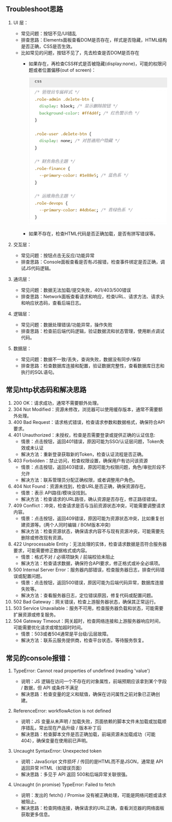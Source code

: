 ## Troubleshoot思路
1. UI 层：
    - 常见问题：按钮不见/UI错乱
    - 排查思路：Elements面板查看DOM是否存在，样式是否隐藏，HTML结构是否正确，CSS是否生效。
    - 比如常见的问题，按钮不见了，先去检查是否DOM是否存在
        - 如果存在，再检查CSS样式是否被隐藏(display:none)，可能的权限问题或者位置偏移(out of screen)：

            ![alt text](image-72.png)

        - 如果不存在，检查HTML代码是否正确加载，是否有拼写错误等。


2. 交互层：
    - 常见问题：按钮点击无反应/功能异常
    - 排查思路：Console面板查看是否有JS报错，检查事件绑定是否正确，调试JS代码逻辑。
3. 通讯层：
    - 常见问题：数据无法加载/提交失败，401/403/500错误
    - 排查思路：Network面板查看请求和响应，检查URL、请求方法、请求头和响应状态码，查看后端日志。
4. 逻辑层：
    - 常见问题：数据处理错误/功能异常，操作失败
    - 排查思路：检查前后端代码逻辑，验证数据流和状态管理，使用断点调试代码。
5. 数据层：
    - 常见问题：数据不一致/丢失，查询失败，数据没有同步/保存
    - 排查思路：检查数据库连接和配置，验证数据完整性，查看数据库日志和执行的SQL语句。


## 常见http状态码和解决思路
1. 200 OK：请求成功，通常不需要额外处理。
2. 304 Not Modified：资源未修改，浏览器可以使用缓存版本，通常不需要额外处理。
3. 400 Bad Request：请求格式错误，检查请求参数和数据格式，确保符合API要求。
4. 401 Unauthorized：未授权，检查是否需要登录或提供正确的认证信息:
    - 情景：点击按钮，返回401错误，原因可能为SSO/认证层问题，Token失效或未认证
    - 解决方法：重新登录获取新的Token，检查认证流程是否正确。
5. 403 Forbidden：禁止访问，检查权限设置，确保用户有访问该资源
    - 情景：点击按钮，返回403错误，原因可能为权限问题，角色/审批阶段不允许
    - 解决方法：联系管理员分配正确权限，或者调整用户角色。
6. 404 Not Found：资源未找到，检查URL是否正确，确保资源存在。
    - 情景：表示 API路径/模块没找到。
    - 解决方法：检查请求的URL路径，确认资源是否存在，修正路径错误。
7. 409 Conflict：冲突，检查请求是否与当前资源状态冲突，可能需要调整请求内容。
    - 情景：点击按钮，返回409错误，原因可能为资源状态冲突，比如重复创建资源等。(两个人同时编辑 / BOM版本冲突)
    - 解决方法：检查资源状态，确保请求内容不与现有资源冲突，可能需要先删除或修改现有资源。
8. 422 Unprocessable Entity：无法处理的实体，检查请求数据是否符合服务器要求，可能需要修正数据格式或内容。
    - 情景：格式不对 / 必填项缺失 / 前端校验未阻止
    - 解决方法：检查请求数据，确保符合API要求，修正格式或补全必填项。
9. 500 Internal Server Error：服务器内部错误，检查服务器日志，排查代码错误或配置问题。
    - 情景：点击按钮，返回500错误，原因可能为后端代码异常，数据库连接失败等。
    - 解决方法：查看服务器日志，定位错误原因，修复代码或配置问题。
10. 502 Bad Gateway：网关错误，检查上游服务器状态，确保其正常运行。
11. 503 Service Unavailable：服务不可用，检查服务器负载和状态，可能需要扩展资源或修复服务。
12. 504 Gateway Timeout：网关超时，检查网络连接和上游服务器响应时间，可能需要优化请求或增加超时时间。
    - 情景：503或者504通常是平台级/云层故障。
    - 解决方法：联系云服务提供商，检查平台状态，等待服务恢复。

## 常见的console报错：
1. TypeError: Cannot read properties of undefined (reading 'value')
    - 说明：JS 逻辑在访问一个不存在的对象属性，前端预期应该拿到某个字段 / 数据，但 API 或条件不满足
    - 解决思路：检查变量的定义和赋值，确保在访问属性之前对象已正确创建。

2. ReferenceError: workflowAction is not defined
    - 说明：JS 变量从未声明 / 加载失败，页面依赖的脚本文件未加载或加载顺序错乱，常出现在产品升级 / 版本补丁后
    - 解决思路：检查脚本文件是否正确加载，前端资源未加载成功（可能404），确保变量在使用前已声明。

3. Uncaught SyntaxError: Unexpected token
    - 说明：JavaScript 文件损坏 / 传回的是HTML而不是JSON，通常是 API 返回异常 HTML（如错误页面）
    - 解决思路：多见于 API 返回 500和后端异常关联很强。

4. Uncaught (in promise) TypeError: Failed to fetch
    - 说明：发出的 fetch() / Promise 没有被正确处理，可能是网络问题或请求被阻止。
    - 解决思路：检查网络连接，确保请求的URL正确，查看浏览器的网络面板获取更多信息。
